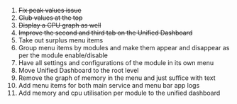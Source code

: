 1. ~~Fix peak values issue~~
2. ~~Club values at the top~~
3. ~~Display a CPU graph as well~~
4. ~~Improve the second and third tab on the Unified Dashboard~~
5. Take out surplus menu items 
6. Group menu items by modules and make them appear and disappear as per the module enable/disable
7. Have all settings and configurations of the module in its own menu
8. Move Unified Dashboard to the root level
9. Remove the graph of memory in the menu and just suffice with text
10. Add menu items for both main service and menu bar app logs 
11. Add memory and cpu utilisation per module to the unified dashboard


